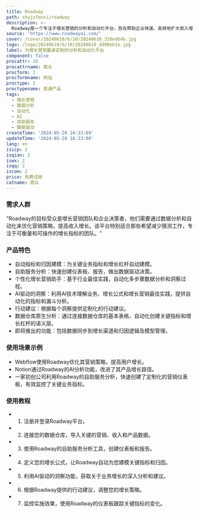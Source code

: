 ```yaml
---
title: Roadway
path: shujufenxi/roadway
description: >-
  Roadway是一个专注于增长营销的分析和自动化平台，旨在帮助企业快速、高效地扩大收入增长。它通过数据驱动的分析和洞察自动化，帮助企业专注于关键的增长指标和杠杆。Roadway提供了一个个性化的增长营销助手，使用AI技术进行自动化的指标和漏斗分析，并提供定制化的行动建议。此外，它还允许用户通过自助服务分析，快速创建仪表板、报告，并做出数据驱动的决策。Roadway的分析是仓库原生的，可以快速连接数据仓库中的基本表格，创建关键指标和增长杠杆的语义层。
source: 'https://www.roadwayai.com/'
cover: /cover/20240610/6/10/20240610_318ed64b.jpg
logo: /logo/20240610/6/10/20240610_4d90eb1e.jpg
label: 为增长营销量身定制的分析和自动化平台
component: false
procattr: 10
procattrname: 商业
procform: 1
procformname: 网站
proctype: 1
proctypename: 普通产品
tags:
  - 增长营销
  - 数据分析
  - 自动化
  - AI
  - 自助服务
  - 数据驱动
createTime: '2024-05-28 16:33:09'
updateTime: '2024-05-28 16:33:09'
lang: en
isicp: 2
isqian: 2
iswx: 2
isqq: 2
iscom: 2
price: 免费试用
catname: 商业
---
```




### 需求人群
"Roadway的目标受众是增长营销团队和企业决策者，他们需要通过数据分析和自动化来优化营销策略，提高收入增长。该平台特别适合那些希望减少猜测工作，专注于可衡量和可操作的增长指标的团队。"

### 产品特色
* 自动指标和归因建模：为关键业务指标和增长杠杆自动建模。
* 自助服务分析：快速创建仪表板、报告，做出数据驱动决策。
* 个性化增长营销助手：基于行业最佳实践，自动化多步骤数据分析和洞察过程。
* AI驱动的洞察：利用AI技术理解业务、增长公式和增长营销最佳实践，提供自动化的指标和漏斗分析。
* 行动建议：根据每个洞察提供定制化的行动建议。
* 数据仓库原生分析：通过连接数据仓库的基本表格，自动化创建关键指标和增长杠杆的语义层。
* 即将推出的功能：包括数据同步到增长渠道和归因逻辑及模型管理。

### 使用场景示例
* Webflow使用Roadway优化其营销策略，提高用户增长。
* Notion通过Roadway的AI分析功能，改进了其产品增长路径。
* 一家初创公司利用Roadway的自助服务分析，快速创建了定制化的营销仪表板，有效监控了关键业务指标。

### 使用教程
* 1. 注册并登录Roadway平台。
* 2. 连接您的数据仓库，导入关键的营销、收入和产品数据。
* 3. 使用Roadway的自助服务分析工具，创建仪表板和报告。
* 4. 定义您的增长公式，让Roadway自动为您建模关键指标和归因。
* 5. 利用AI驱动的洞察功能，获取关于业务增长的深入分析和建议。
* 6. 根据Roadway提供的行动建议，调整您的增长策略。
* 7. 监控实施效果，使用Roadway的仪表板跟踪关键指标的变化。

  
